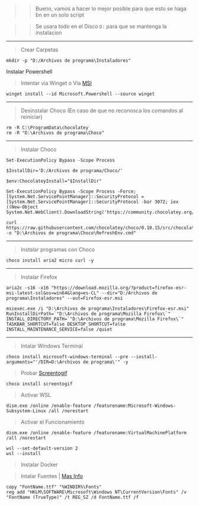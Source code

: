 >> Bueno, vamos a hacer lo mejor posible para que esto se haga bn en un solo script

>> Se usara todo en el Disco `D:` para que se mantenga la instalacion 
---
> Crear Carpetas
```
mkdir -p "D:/Archivos de programa\Instaladores"
```

Instalar Powershell
> Intentar via Winget o Via [MSI](https://github.com/PowerShell/PowerShell/releases/latest/download/PowerShell-7.3.8-win-x64.msi)
```
winget install --id Microsoft.Powershell --source winget
```

---
> Desinstalar Choco (En caso de que no reconosca los comandos al reiniciar)
```
rm -R C:\ProgramData\chocolatey
rm -R "D:\Archivos de programa\Choco"
```

---
> Instalar Choco
```
Set-ExecutionPolicy Bypass -Scope Process
```
```
$InstallDir='D:/Archivos de programa/Choco/'
```
```
$env:ChocolateyInstall="$InstallDir"
```
```
Set-ExecutionPolicy Bypass -Scope Process -Force; [System.Net.ServicePointManager]::SecurityProtocol = [System.Net.ServicePointManager]::SecurityProtocol -bor 3072; iex ((New-Object System.Net.WebClient).DownloadString('https://community.chocolatey.org/install.ps1'))
```
```
curl https://raw.githubusercontent.com/chocolatey/choco/0.10.15/src/chocolatey.resources/redirects/RefreshEnv.cmd -o "D:\Archivos de programa\Choco\RefreshEnv.cmd"
```

---
> Instalar programas con Choco
```
choco install aria2 micro curl -y
```

---
> Instalar Firefox
```
aria2c -s16 -x16 "https://download.mozilla.org/?product=firefox-esr-msi-latest-ssl&os=win64&lang=es-CL" --dir="D:/Archivos de programa\Instaladores" --out=Firefox-esr.msi
```
```
msiexec.exe /i "D:\Archivos de programa\Instaladores\Firefox-esr.msi" RunInstallDirPath=`"D:\Archivos de programa\Mozilla Firefox\`" INSTALL_DIRECTORY_PATH=`"D:\Archivos de programa\Mozilla Firefox\`" TASKBAR_SHORTCUT=false DESKTOP_SHORTCUT=false INSTALL_MAINTENANCE_SERVICE=false /quiet
```

---
> Intalar Windows Terminal
```
choco install microsoft-windows-terminal --pre --install-arguments="'/DIR=D:\Archivos de programa\'" -y
```

> Probar [Screentogif](https://www.screentogif.com/)
```
choco install screentogif
```


> Activar WSL
```
dism.exe /online /enable-feature /featurename:Microsoft-Windows-Subsystem-Linux /all /norestart
```
> Activar el Funcionamiento
```
dism.exe /online /enable-feature /featurename:VirtualMachinePlatform /all /norestart
```
```
wsl --set-default-version 2
wsl --install
```

> Instalar Docker

> Intalar Fuentes | [Mas Info](https://msfn.org/board/topic/28300-installing-fonts-temporarly/#comment-194037)
```
copy "FontName.ttf" "%WINDIR%\Fonts"
reg add "HKLM\SOFTWARE\Microsoft\Windows NT\CurrentVersion\Fonts" /v "FontName (TrueType)" /t REG_SZ /d FontName.ttf /f
```
